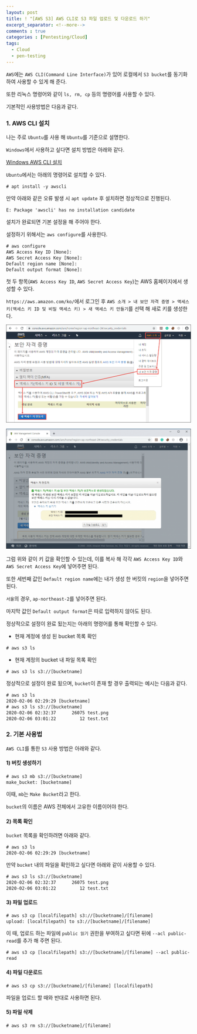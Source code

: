 ```yaml
---
layout: post
title: ! "[AWS S3] AWS CLI로 S3 파일 업로드 및 다운로드 하기"
excerpt_separator: <!--more-->
comments : true
categories : [Pentesting/Cloud]
tags:
  - Cloud
  - pen-testing
---
```


`AWS`에는 `AWS CLI(Command Line Interface)`가 있어 로컬에서 `S3 bucket`를 동기화하여 사용할 수 있게 해 준다.  

또한 리눅스 명령어와 같이 `ls, rm, cp` 등의 명령어를 사용할 수 있다.  

기본적인 사용방법은 다음과 같다.  

<!--more-->

### 1. AWS CLI 설치  

나는 주로 `Ubuntu`를 사용 해 `Ubuntu`를 기준으로 설명한다.  

`Windows`에서 사용하고 싶다면 설치 방법은 아래와 같다.  

[Windows AWS CLI 설치](https://docs.aws.amazon.com/ko_kr/cli/latest/userguide/install-windows.html)

`Ubuntu`에서는 아래의 명령어로 설치할 수 있다.  

```
# apt install -y awscli
```

만약 아래와 같은 오류 발생 시 `apt update` 후 설치하면 정상적으로 진행된다.  

```
E: Package 'awscli' has no installation candidate
```

설치가 완료되면 기본 설정을 해 주어야 한다.  

설정하기 위해서는 `aws configure`를 사용한다.  

```
# aws configure
AWS Access Key ID [None]:
AWS Secret Access Key [None]: 
Default region name [None]: 
Default output format [None]:
```

첫 두 항목(`AWS Access Key ID`, `AWS Secret Access Key`)는 AWS 홈페이지에서 생성할 수 있다.  

`https://aws.amazon.com/ko/`에서 로그인 후 `AWS 소개 > 내 보안 자격 증명 > 액세스 키(액세스 키 ID 및 비밀 액세스 키) > 새 액세스 키 만들기`를 선택 해 새로 키를 생성한다.  

![](/images/pen-testing/cloud/awscli/awscli_01.png)  

![](/images/pen-testing/cloud/awscli/awscli_02.png)  

그럼 위와 같이 키 값을 확인할 수 있는데, 이를 복사 해 각각 `AWS Access Key ID`와 `AWS Secret Access Key`에 넣어주면 된다.  

또한 세번째 값인 `Default region name`에는 내가 생성 한 버킷의 `region`을 넣어주면 된다.  

`서울`의 경우, `ap-northeast-2`를 넣어주면 된다.  

마지막 값인 `Default output format`은 따로 입력하지 않아도 된다.  

정상적으로 설정이 완료 됬는지는 아래의 명령어를 통해 확인할 수 있다.  

* 현재 계정에 생성 된 bucket 목록 확인
```
# aws s3 ls
```

* 현재 계정의 bucket 내 파일 목록 확인
```
# aws s3 ls s3://[bucketname]
```

정상적으로 설정이 완료 됬으며, `bucket`이 존재 할 경우 출력되는 예시는 다음과 같다.  

```
# aws s3 ls
2020-02-06 02:29:29 [bucketname]                                                                                                         
# aws s3 ls s3://[bucketname]
2020-02-06 02:32:37      26075 test.png                    
2020-02-06 03:01:22         12 test.txt 
```

### 2. 기본 사용법  

`AWS CLI`를 통한 `S3` 사용 방법은 아래와 같다.  

#### 1) 버킷 생성하기  

```
# aws s3 mb s3://[bucketname]
make_bucket: [bucketname]
```

이때, `mb`는 `Make Bucket`라고 한다.  

`bucket`의 이름은 AWS 전체에서 고유한 이름이어야 한다.  

#### 2) 목록 확인

`bucket` 목록을 확인하려면 아래와 같다.  
```
# aws s3 ls
2020-02-06 02:29:29 [bucketname]  
```

만약 `bucket` 내의 파일을 확인하고 싶다면 아래와 같이 사용할 수 있다.  

```
# aws s3 ls s3://[bucketname]
2020-02-06 02:32:37      26075 test.png                    
2020-02-06 03:01:22         12 test.txt 
```

#### 3) 파일 업로드  

```
# aws s3 cp [localfilepath] s3://[bucketname]/[filename]
upload: [localfilepath] to s3://[bucketname]/[filename]
```

이 때, 업로드 하는 파일에 `public 읽기` 권한을 부여하고 싶다면 뒤에 `--acl public-read`를 추가 해 주면 된다.  

```
# aws s3 cp [localfilepath] s3://[bucketname]/[filename] --acl public-read
```

#### 4) 파일 다운로드  

```
# aws s3 cp s3://[bucketname]/[filename] [localfilepath]
```

파일을 업로드 할 때와 반대로 사용하면 된다.  

#### 5) 파일 삭제  

```
# aws s3 rm s3://[bucketname]/[filename]
```
